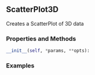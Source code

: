 ## <a id="McUtils.Plots.Plots.ScatterPlot3D">ScatterPlot3D</a>
Creates a ScatterPlot of 3D data

### Properties and Methods
```python
__init__(self, *params, **opts): 
```

### Examples
